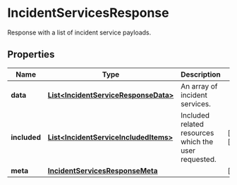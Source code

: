 

# IncidentServicesResponse

Response with a list of incident service payloads.
## Properties

Name | Type | Description | Notes
------------ | ------------- | ------------- | -------------
**data** | [**List&lt;IncidentServiceResponseData&gt;**](IncidentServiceResponseData.md) | An array of incident services. | 
**included** | [**List&lt;IncidentServiceIncludedItems&gt;**](IncidentServiceIncludedItems.md) | Included related resources which the user requested. |  [optional] [readonly]
**meta** | [**IncidentServicesResponseMeta**](IncidentServicesResponseMeta.md) |  |  [optional]



